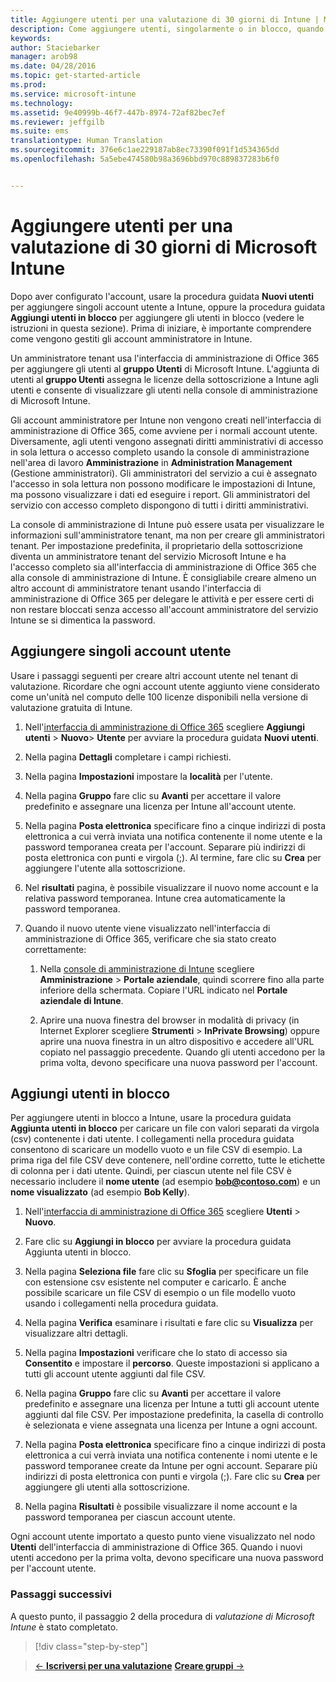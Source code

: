 ```yaml
---
title: Aggiungere utenti per una valutazione di 30 giorni di Intune | Microsoft Intune
description: Come aggiungere utenti, singolarmente o in blocco, quando si esegue l'iscrizione per una valutazione gratuita di 30 giorni di Intune
keywords: 
author: Staciebarker
manager: arob98
ms.date: 04/28/2016
ms.topic: get-started-article
ms.prod: 
ms.service: microsoft-intune
ms.technology: 
ms.assetid: 9e40999b-46f7-447b-8974-72af82bec7ef
ms.reviewer: jeffgilb
ms.suite: ems
translationtype: Human Translation
ms.sourcegitcommit: 376e6c1ae229187ab8ec73390f091f1d534365dd
ms.openlocfilehash: 5a5ebe474580b98a3696bbd970c889837283b6f0


---
```


# Aggiungere utenti per una valutazione di 30 giorni di Microsoft Intune
Dopo aver configurato l'account, usare la procedura guidata **Nuovi utenti** per aggiungere singoli account utente a Intune, oppure la procedura guidata **Aggiungi utenti in blocco** per aggiungere gli utenti in blocco (vedere le istruzioni in questa sezione).  Prima di iniziare, è importante comprendere come vengono gestiti gli account amministratore in Intune.

Un amministratore tenant usa l'interfaccia di amministrazione di Office 365 per aggiungere gli utenti al **gruppo Utenti** di Microsoft Intune. L'aggiunta di utenti al  **gruppo Utenti** assegna le licenze della sottoscrizione a Intune agli utenti e consente di visualizzare gli utenti nella console di amministrazione di Microsoft Intune.

Gli account amministratore per Intune non vengono creati nell'interfaccia di amministrazione di Office 365, come avviene per i normali account utente. Diversamente, agli utenti vengono assegnati diritti amministrativi di accesso in sola lettura o accesso completo usando la console di amministrazione nell'area di lavoro **Amministrazione** in **Administration Management** (Gestione amministratori). Gli amministratori del servizio a cui è assegnato l'accesso in sola lettura non possono modificare le impostazioni di Intune, ma possono visualizzare i dati ed eseguire i report. Gli amministratori del servizio con accesso completo dispongono di tutti i diritti amministrativi.

La console di amministrazione di Intune può essere usata per visualizzare le informazioni sull'amministratore tenant, ma non per creare gli amministratori tenant. Per impostazione predefinita, il proprietario della sottoscrizione diventa un amministratore tenant del servizio Microsoft Intune e ha l'accesso completo sia all'interfaccia di amministrazione di Office 365 che alla console di amministrazione di Intune. È consigliabile creare almeno un altro account di amministratore tenant usando l'interfaccia di amministrazione di Office 365 per delegare le attività e per essere certi di non restare bloccati senza accesso all'account amministratore del servizio Intune se si dimentica la password.

## Aggiungere singoli account utente
Usare i passaggi seguenti per creare altri account utente nel tenant di valutazione. Ricordare che ogni account utente aggiunto viene considerato come un'unità nel computo delle 100 licenze disponibili nella versione di valutazione gratuita di Intune.

1.  Nell'[interfaccia di amministrazione di Office 365](http://go.microsoft.com/fwlink/?LinkID=787455) scegliere **Aggiungi utenti** &gt; **Nuovo**&gt; **Utente** per avviare la procedura guidata **Nuovi utenti**.

2.  Nella pagina **Dettagli** completare i campi richiesti.

3.  Nella pagina **Impostazioni** impostare la **località** per l'utente.

4.  Nella pagina **Gruppo** fare clic su **Avanti** per accettare il valore predefinito e assegnare una licenza per Intune all'account utente.

5.  Nella pagina **Posta elettronica** specificare fino a cinque indirizzi di posta elettronica a cui verrà inviata una notifica contenente il nome utente e la password temporanea creata per l'account. Separare più indirizzi di posta elettronica con punti e virgola (;). Al termine, fare clic su **Crea** per aggiungere l'utente alla sottoscrizione.

6.  Nel **risultati** pagina, è possibile visualizzare il nuovo nome account e la relativa password temporanea. Intune crea automaticamente la password temporanea.

7.  Quando il nuovo utente viene visualizzato nell'interfaccia di amministrazione di Office 365, verificare che sia stato creato correttamente:

    1.  Nella [console di amministrazione di Intune](https://manage.microsoft.com/) scegliere **Amministrazione** &gt; **Portale aziendale**, quindi scorrere fino alla parte inferiore della schermata. Copiare l'URL indicato nel **Portale aziendale di Intune**.

    2.  Aprire una nuova finestra del browser in modalità di privacy (in Internet Explorer scegliere **Strumenti** &gt; **InPrivate Browsing**) oppure aprire una nuova finestra in un altro dispositivo e accedere all'URL copiato nel passaggio precedente. Quando gli utenti accedono per la prima volta, devono specificare una nuova password per l'account.

## Aggiungi utenti in blocco
Per aggiungere utenti in blocco a Intune, usare la procedura guidata **Aggiunta utenti in blocco** per caricare un file con valori separati da virgola (csv) contenente i dati utente. I collegamenti nella procedura guidata consentono di scaricare un modello vuoto e un file CSV di esempio. La prima riga del file CSV deve contenere, nell'ordine corretto, tutte le etichette di colonna per i dati utente. Quindi, per ciascun utente nel file CSV è necessario includere il **nome utente** (ad esempio **bob@contoso.com**) e un **nome visualizzato** (ad esempio **Bob Kelly**).

1.  Nell'[interfaccia di amministrazione di Office 365](http://go.microsoft.com/fwlink/?LinkID=787455) scegliere **Utenti** &gt; **Nuovo**.

2.  Fare clic su **Aggiungi in blocco** per avviare la procedura guidata Aggiunta utenti in blocco.

3.  Nella pagina **Seleziona file** fare clic su **Sfoglia** per specificare un file con estensione csv esistente nel computer e caricarlo. È anche possibile scaricare un file CSV di esempio o un file modello vuoto usando i collegamenti nella procedura guidata.

4.  Nella pagina **Verifica** esaminare i risultati e fare clic su **Visualizza** per visualizzare altri dettagli.

5.  Nella pagina **Impostazioni** verificare che lo stato di accesso sia **Consentito** e impostare il **percorso**. Queste impostazioni si applicano a tutti gli account utente aggiunti dal file CSV.

6.  Nella pagina **Gruppo** fare clic su **Avanti** per accettare il valore predefinito e assegnare una licenza per Intune a tutti gli account utente aggiunti dal file CSV. Per impostazione predefinita, la casella di controllo è selezionata e viene assegnata una licenza per Intune a ogni account.

7.  Nella pagina **Posta elettronica** specificare fino a cinque indirizzi di posta elettronica a cui verrà inviata una notifica contenente i nomi utente e le password temporanee create da Intune per ogni account. Separare più indirizzi di posta elettronica con punti e virgola (;). Fare clic su **Crea** per aggiungere gli utenti alla sottoscrizione.

8.  Nella pagina **Risultati** è possibile visualizzare il nome account e la password temporanea per ciascun account utente.

Ogni account utente importato a questo punto viene visualizzato nel nodo **Utenti** dell'interfaccia di amministrazione di Office 365. Quando i nuovi utenti accedono per la prima volta, devono specificare una nuova password per l'account utente.

### Passaggi successivi
A questo punto, il passaggio 2 della procedura di *valutazione di Microsoft Intune* è stato completato.

>[!div class="step-by-step"]

>[&larr; **Iscriversi per una valutazione**](.\get-started-with-a-30-day-trial-of-microsoft-intune-step-1.md)     [**Creare gruppi** &rarr;](.\get-started-with-a-30-day-trial-of-microsoft-intune-step-3.md)  



<!--HONumber=Jul16_HO3-->


